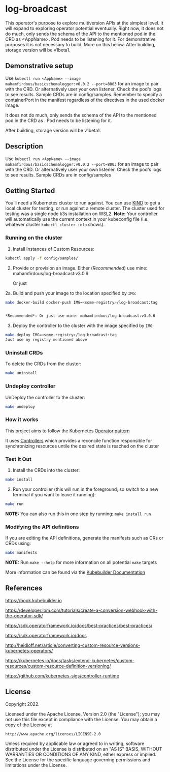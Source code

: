 # log-broadcast

This operator's purpose to explore multiversion APIs at the simplest level. It will expand to exploring operator potential eventually. Right now, it does not do much, only sends the schema of the API to the mentioned pod in the CRD as &lt;AppName&gt;. Pod needs to be listening for it.
For demonstrative purposes it is not necessary to build. More on this below. 
After building, storage version will be v1beta1.

## Demonstrative setup
 Use
`kubectl run <AppName> --image mahamfirdous/basicschemalogger:v0.0.2 --port=8003` for an image to pair with the CRD. Or alternatively user your own listener. Check the pod's logs to see results. Sample CRDs are in config/samples. Remember to specify a containerPort in the manifest regardless of the directives in the used docker image.

It does not do much, only sends the schema of the API to the mentioned pod in the CRD as <AppName>. Pod needs to be listening for it.

After building, storage version will be v1beta1.

## Description
 Use
`kubectl run <AppName> --image mahamfirdous/basicschemalogger:v0.0.2 --port=8003` for an image to pair with the CRD. Or alternatively user your own listener. Check the pod's logs to see results. Sample CRDs are in config/samples


## Getting Started
You’ll need a Kubernetes cluster to run against. You can use [KIND](https://sigs.k8s.io/kind) to get a local cluster for testing, or run against a remote cluster. The cluster used for testing was a single node k3s installation on WSL2.
**Note:** Your controller will automatically use the current context in your kubeconfig file (i.e. whatever cluster `kubectl cluster-info` shows).

### Running on the cluster
1. Install Instances of Custom Resources:

```sh
kubectl apply -f config/samples/
```

2. Provide or provision an image. Either (*Recommended*) use mine: mahamfirdous/log-broadcast:v3.0.6
	
	Or just
	
2a. Build and push your image to the location specified by `IMG`:
	
```sh
make docker-build docker-push IMG=<some-registry>/log-broadcast:tag


*Recommended*: Or just use mine: mahamfirdous/log-broadcast:v3.0.6

```
	
3. Deploy the controller to the cluster with the image specified by `IMG`:

```sh
make deploy IMG=<some-registry>/log-broadcast:tag
Just use my registry mentioned above
```

### Uninstall CRDs
To delete the CRDs from the cluster:

```sh
make uninstall
```

### Undeploy controller
UnDeploy the controller to the cluster:

```sh
make undeploy
```
	
	
### How it works
This project aims to follow the Kubernetes [Operator pattern](https://kubernetes.io/docs/concepts/extend-kubernetes/operator/)

It uses [Controllers](https://kubernetes.io/docs/concepts/architecture/controller/) 
which provides a reconcile function responsible for synchronizing resources untile the desired state is reached on the cluster 

### Test It Out
1. Install the CRDs into the cluster:

```sh
make install
```

2. Run your controller (this will run in the foreground, so switch to a new terminal if you want to leave it running):

```sh
make run
```

**NOTE:** You can also run this in one step by running: `make install run`

### Modifying the API definitions
If you are editing the API definitions, generate the manifests such as CRs or CRDs using:

```sh
make manifests
```

**NOTE:** Run `make --help` for more information on all potential `make` targets

More information can be found via the [Kubebuilder Documentation](https://book.kubebuilder.io/introduction.html)

	
## References
	
https://book.kubebuilder.io
	
https://developer.ibm.com/tutorials/create-a-conversion-webhook-with-the-operator-sdk/
	
https://sdk.operatorframework.io/docs/best-practices/best-practices/
	
https://sdk.operatorframework.io/docs
	
http://heidloff.net/article/converting-custom-resource-versions-kubernetes-operators/
	
https://kubernetes.io/docs/tasks/extend-kubernetes/custom-resources/custom-resource-definition-versioning/
	
https://github.com/kubernetes-sigs/controller-runtime
	
	
## License

Copyright 2022.

Licensed under the Apache License, Version 2.0 (the "License");
you may not use this file except in compliance with the License.
You may obtain a copy of the License at

    http://www.apache.org/licenses/LICENSE-2.0

Unless required by applicable law or agreed to in writing, software
distributed under the License is distributed on an "AS IS" BASIS,
WITHOUT WARRANTIES OR CONDITIONS OF ANY KIND, either express or implied.
See the License for the specific language governing permissions and
limitations under the License.
